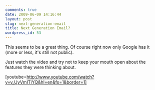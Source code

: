 ```yaml
---
comments: true
date: 2009-06-09 14:16:44
layout: post
slug: next-generation-email
title: Next Generation Email?
wordpress_id: 53
---
```


This seems to be a great thing. Of course right now only Google has it (more or less, it's still not public).

Just watch the video and try not to keep your mouth open about the features they were thinking about.

[youtube=http://www.youtube.com/watch?v=v_UyVmITiYQ&hl=en&fs=1&border=1]
